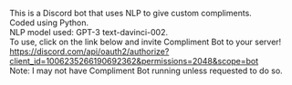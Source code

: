 This is a Discord bot that uses NLP to give custom compliments.  
Coded using Python.  
NLP model used: GPT-3 text-davinci-002.  
To use, click on the link below and invite Compliment Bot to your server!
https://discord.com/api/oauth2/authorize?client_id=1006235266190692362&permissions=2048&scope=bot  
Note: I may not have Compliment Bot running unless requested to do so.
